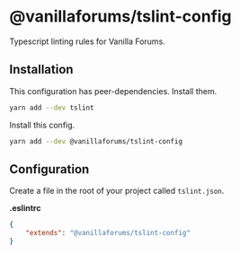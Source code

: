 # @vanillaforums/tslint-config

Typescript linting rules for Vanilla Forums.

## Installation

This configuration has peer-dependencies. Install them.

```sh
yarn add --dev tslint
```

Install this config.
```sh
yarn add --dev @vanillaforums/tslint-config
```

## Configuration

Create a file in the root of your project called `tslint.json`.

**.eslintrc**
```json
{
    "extends": "@vanillaforums/tslint-config"
}
```
